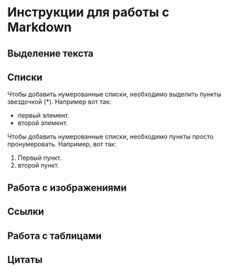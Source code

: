 # Инструкции для работы с Markdown

## Выделение текста

## Списки

Чтобы добавить нумерованные списки, необходимо выделить пункты звездочкой (*).
Например вот так:
* первый элемент.
* второй элемент.

Чтобы добавить нумерованные списки, необходимо пункты просто пронумеровать. Например, вот так:
1. Первый пункт.
2. второй пункт.

## Работа с изображениями

## Ссылки

## Работа с таблицами

## Цитаты
